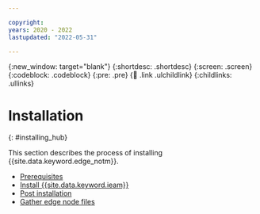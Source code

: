 ```yaml
---

copyright:
years: 2020 - 2022
lastupdated: "2022-05-31"

---
```


{:new_window: target="blank"}
{:shortdesc: .shortdesc}
{:screen: .screen}
{:codeblock: .codeblock}
{:pre: .pre}
{:child: .link .ulchildlink}
{:childlinks: .ullinks}

# Installation
{: #installing_hub}

This section describes the process of installing {{site.data.keyword.edge_notm}}.

* [Prerequisites](../hub/prerequisites.md)
* [Install {{site.data.keyword.ieam}}](online_installation.md)
* [Post installation](post_install.md)
* [Gather edge node files](gather_files.md)
